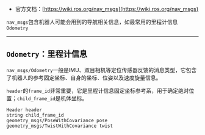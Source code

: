 + 官方文档：[https://wiki.ros.org/nav_msgs](https://wiki.ros.org/nav_msgs)

`nav_msgs`包含机器人可能会用到的导航相关信息，如最常用的里程计信息`Odometry`

---
## `Odometry`：里程计信息

`nav_msgs/Odometry`一般是IMU、双目相机等定位传感器反馈的消息类型，它包含了机器人的参考固定坐标、自身的坐标、位姿以及速度旋量信息。

`header`的`frame_id`非常重要，它是里程计信息固定坐标参考系，用于确定绝对位置；`child_frame_id`是机体坐标。

```msg
Header header  
string child_frame_id  
geometry_msgs/PoseWithCovariance pose  
geometry_msgs/TwistWithCovariance twist
```